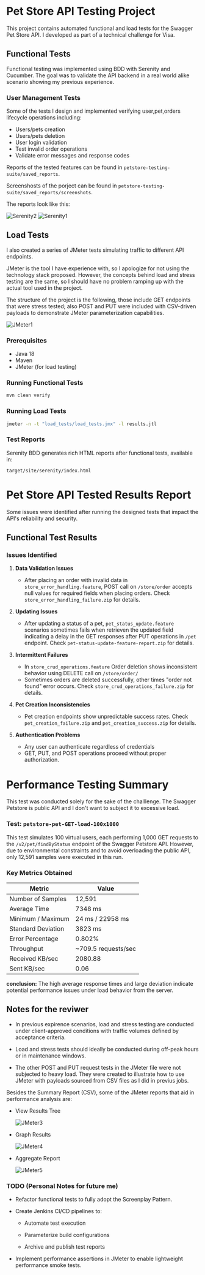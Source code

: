 # Pet Store API Testing Project

This project contains automated functional and load tests for the Swagger Pet Store API. I developed as part of a technical challenge for Visa.

## Functional Tests

Functional testing was implemented using BDD with Serenity and Cucumber. The goal was to validate the API backend in a real world alike scenario showing my previous experience.

### User Management Tests

Some of the tests I design and implemented verifying user,pet,orders lifecycle operations including:

* Users/pets creation
* Users/pets deletion
* User login validation
* Test invalid order operations
* Validate error messages and response codes

Reports of the tested features can be found in `petstore-testing-suite/saved_reports`. 

Screenshosts of the porject can be found in `petstore-testing-suite/saved_reports/screenshots`.

The reports look like this: 

![Serenity2](saved_reports/screenshots/store_error_handling.png)
![Serenity1](saved_reports/screenshots/pet_status_update_failure.png)


## Load Tests

I also created a series of JMeter tests simulating traffic to different API endpoints.

JMeter is the tool I have experience with, so I apologize for not using the technology stack proposed. However, the concepts behind load and stress testing are the same, so I should have no problem ramping up with the actual tool used in the project.

The structure of the project is the following, those include GET endpoints that were stress tested; also POST and PUT were included with CSV-driven payloads to demonstrate JMeter parameterization capabilities.

![JMeter1](saved_reports/screenshots/jmeter-base.png)


### Prerequisites

* Java 18
* Maven
* JMeter (for load testing)

### Running Functional Tests

```bash
mvn clean verify
```

### Running Load Tests

```bash
jmeter -n -t "load_tests/load_tests.jmx" -l results.jtl
```

### Test Reports

Serenity BDD generates rich HTML reports after functional tests, available in:

```
target/site/serenity/index.html
```


# Pet Store API Tested Results Report
Some issues were identified after running the designed tests that impact the API's reliability and security.
## Functional Test Results
### Issues Identified
1. **Data Validation Issues**

    - After placing an order with invalid data in `store_error_handling.feature`, POST call on `/store/order` accepts null values for required fields when placing orders. 
      Check `store_error_handling_failure.zip` for details.

2. **Updating Issues**
    - After updating a status of a pet, `pet_status_update.feature` scenarios sometimes fails when retrieven the updated field indicating a delay in the GET responses after PUT operations in `/pet` endpoint.
      Check `pet-status-update-feature-report.zip` for details.

3. **Intermittent Failures**
    - In `store_crud_operations.feature` Order deletion shows inconsistent behavior using DELETE call on `/store/order/`
    - Sometimes orders are deleted successfully, other times "order not found" error occurs. Check `store_crud_operations_failure.zip` for details.
   
4. **Pet Creation Inconsistencies**
    - Pet creation endpoints show unpredictable success rates. Check `pet_creation_failure.zip` and  `pet_creation_success.zip` for details.
      
5. **Authentication Problems**
    - Any user can authenticate regardless of credentials
    - GET, PUT, and POST operations proceed without proper authorization.


# Performance Testing Summary

This test was conducted solely for the sake of the challlenge. The Swagger Petstore is public API and I don't want to subject it to excessive load.

### Test: `petstore-pet-GET-load-100x1000`

This test simulates 100 virtual users, each performing 1,000 GET requests to the `/v2/pet/findByStatus` endpoint of the Swagger Petstore API. However, due to environmental constraints and to avoid overloading the public API, only 12,591 samples were executed in this run.

### Key Metrics Obtained

| Metric             | Value                |
| ------------------ | -------------------- |
| Number of Samples  | 12,591               |
| Average Time       | 7348 ms              |
| Minimum / Maximum  | 24 ms / 22958 ms     |
| Standard Deviation | 3823 ms              |
| Error Percentage   | 0.802%               |
| Throughput         | \~709.5 requests/sec |
| Received KB/sec    | 2080.88              |
| Sent KB/sec        | 0.06                 |

**conclusion:** The high average response times and large deviation indicate potential performance issues under load behavior from the server.

## Notes for the reviwer

* In previous expirence scenarios, load and stress testing are conducted under client-approved conditions with traffic volumes defined by acceptance criteria.

* Load and stress tests should ideally be conducted during off-peak hours or in maintenance windows.

* The other POST and PUT request tests in the JMeter file were not subjected to heavy load. They were created to illustrate how to use JMeter with payloads sourced from CSV files as I did in previus jobs.

Besides the Summary Report (CSV), some of the JMeter reports that aid in performance analysis are:

* View Results Tree
  
    ![JMeter3](saved_reports/screenshots/post-request-by-csv.png)
* Graph Results
  
    ![JMeter4](saved_reports/screenshots/graph-results.png)
* Aggregate Report
  
    ![JMeter5](saved_reports/screenshots/bar-graph.png)

### TODO (Personal Notes for future me)
* Refactor functional tests to fully adopt the Screenplay Pattern.

* Create Jenkins CI/CD pipelines to:

  * Automate test execution

  * Parameterize build configurations

  * Archive and publish test reports

* Implement performance assertions in JMeter to enable lightweight performance smoke tests.
